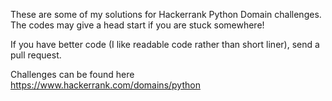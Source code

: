 These are some of my  solutions for Hackerrank Python Domain challenges. The codes may give a head start if you are stuck somewhere!

If you have better code (I like readable code rather than short liner), send a pull request.

Challenges can be found here https://www.hackerrank.com/domains/python

